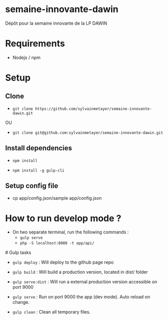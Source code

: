 # semaine-innovante-dawin
Dépôt pour la semaine innovante de la LP DAWIN

# Requirements

- Nodejs / npm

# Setup

## Clone
- `git clone https://github.com/sylvainmetayer/semaine-innovante-dawin.git`

OU

- `git clone git@github.com:sylvainmetayer/semaine-innovante-dawin.git`

## Install dependencies

- `npm install`

- `npm install -g gulp-cli`

## Setup config file

- cp app/config.json/sample app/config.json

# How to run develop mode ?

- On two separate terminal, run the following commands :
    - `gulp serve`
    - `php -S localhost:8080 -t app/api/`

# Gulp tasks

- `gulp deploy` : Will deploy to the github page repo

- `gulp build` : Will build a production version, located in dist/ folder

- `gulp serve:dist` : Will run a external production version accessible on port 9000

- `gulp serve` : Run on port 9000 the app (dev mode). Auto reload on change.

- `gulp clean` : Clean all temporary files.
